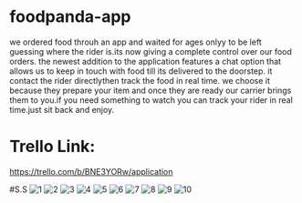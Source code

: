 # foodpanda-app
we ordered food throuh an app and waited for ages onlyy to be left guessing where the rider is.its now giving a complete control over our food orders.
the newest addition to the application features a chat option that allows us to keep in touch with food till its delivered to the doorstep.
it contact the rider directlythen track the food in real time.
we choose it because they prepare your item and once they are ready our carrier brings them to you.if you need something to watch you can track your rider in real time.just sit back and enjoy.

# Trello Link:
https://trello.com/b/BNE3YORw/application

#S.S
![1](https://user-images.githubusercontent.com/72388127/95103580-9e6ca900-06e9-11eb-9b56-dde4983a1545.PNG)
![2](https://user-images.githubusercontent.com/72388127/95103589-a1679980-06e9-11eb-9e71-0d1edc69ba71.PNG)
![3](https://user-images.githubusercontent.com/72388127/95103595-a4628a00-06e9-11eb-9814-683464d34609.PNG)
![4](https://user-images.githubusercontent.com/72388127/95103600-a62c4d80-06e9-11eb-97f0-011e487851ca.PNG)
![5](https://user-images.githubusercontent.com/72388127/95103613-aaf10180-06e9-11eb-8367-2eb2ac420457.PNG)
![6](https://user-images.githubusercontent.com/72388127/95103630-b0e6e280-06e9-11eb-97d7-52b270b7532e.PNG)
![7](https://user-images.githubusercontent.com/72388127/95103644-b6dcc380-06e9-11eb-8cdd-858ae4618b19.PNG)
![8](https://user-images.githubusercontent.com/72388127/95103655-bb08e100-06e9-11eb-8327-d3d40a4c019c.PNG)
![9](https://user-images.githubusercontent.com/72388127/95103672-c0fec200-06e9-11eb-8fd6-5133efe84998.PNG)
![10](https://user-images.githubusercontent.com/72388127/95103686-c52adf80-06e9-11eb-8e45-75ddfb557856.PNG)
